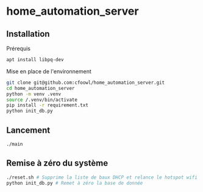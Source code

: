 # home_automation_server

## Installation
Prérequis
```bash
apt install libpq-dev
```
Mise en place de l'environnement
```bash
git clone git@github.com:cfoowl/home_automation_server.git
cd home_automation_server
python -m venv .venv
source /.venv/bin/activate
pip install -r requirement.txt
python init_db.py
```
## Lancement
```bash
./main
```
## Remise à zéro du système
```bash
./reset.sh # Supprime la liste de baux DHCP et relance le hotspot wifi
python init_db.py # Remet à zéro la base de donnée
```